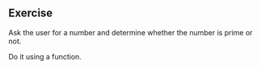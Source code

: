 ## Exercise

Ask the user for a number and determine whether the number is prime or not.

Do it using a function.